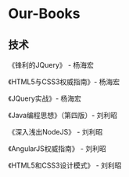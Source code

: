 # Our-Books
## 技术

《锋利的JQuery》 - 杨海宏 

《HTML5与CSS3权威指南》- 杨海宏 

《JQuery实战》- 杨海宏 

《Java编程思想》（第四版）- 刘利昭

《深入浅出NodeJS》 - 刘利昭

《AngularJS权威指南》 - 刘利昭

《HTML5和CSS3设计模式》 - 刘利昭
